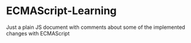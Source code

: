 # ECMAScript-Learning
Just a plain JS document with comments about some of the implemented changes with ECMAScript
